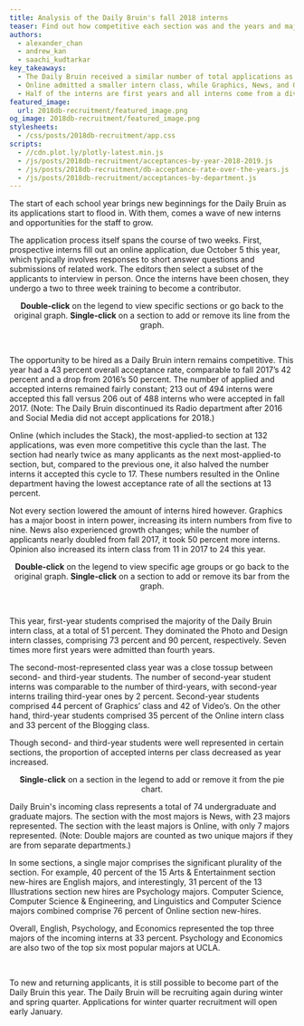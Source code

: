 ```yaml
---
title: Analysis of the Daily Bruin's fall 2018 interns
teaser: Find out how competitive each section was and the years and majors of their interns.
authors:
  - alexander_chan
  - andrew_kan
  - saachi_kudtarkar
key_takeaways:
  - The Daily Bruin received a similar number of total applications as last year
  - Online admitted a smaller intern class, while Graphics, News, and Opinion grew
  - Half of the interns are first years and all interns come from a diverse range of majors
featured_image:
  url: 2018db-recruitment/featured_image.png
og_image: 2018db-recruitment/featured_image.png
stylesheets:
  - /css/posts/2018db-recruitment/app.css
scripts:
  - //cdn.plot.ly/plotly-latest.min.js
  - /js/posts/2018db-recruitment/acceptances-by-year-2018-2019.js
  - /js/posts/2018db-recruitment/db-acceptance-rate-over-the-years.js
  - /js/posts/2018db-recruitment/acceptances-by-department.js
---
```


<p class = "para">
The start of each school year brings new beginnings for the Daily Bruin as its applications start to flood in. With them, comes a wave of new interns and opportunities for the staff to grow.
</p>

<p class = "para">
The application process itself spans the course of two weeks. First, prospective interns fill out an online application, due October 5 this year, which typically involves responses to short answer questions and submissions of related work. The editors then select a subset of the applicants to interview in person. Once the interns have been chosen, they undergo a two to three week training to become a contributor.
</p>

<p class = "para" align="center">
<strong>Double-click</strong> on the legend to view specific sections or go back to the original graph. <strong>Single-click</strong> on a section to add or remove its line from the graph.
</p>
<div id="acceptance-rate-years-graph" align="center"></div>
<div id="acceptance-rate-years-hover-info" style="margin-left: 80px;"></div>

<br>

<p class = "para">
The opportunity to be hired as a Daily Bruin intern remains competitive. This year had a 43 percent overall acceptance rate, comparable to fall 2017’s 42 percent and a drop from 2016’s 50 percent. The number of applied and accepted interns remained fairly constant; 213 out of 494 interns were accepted this fall versus 206 out of 488 interns who were accepted in fall 2017. (Note: The Daily Bruin discontinued its Radio department after 2016 and Social Media did not accept applications for 2018.)
</p>

<p class= "para">
Online (which includes the Stack), the most-applied-to section at 132 applications, was even more competitive this cycle than the last. The section had nearly twice as many applicants as the next most-applied-to section, but, compared to the previous one, it also halved the number interns it accepted this cycle to 17. These numbers resulted in the Online department having the lowest acceptance rate of all the sections at 13 percent.
</p>

<p class="para">
Not every section lowered the amount of interns hired however. Graphics has a major boost in intern power, increasing its intern numbers from five to nine. News also experienced growth changes; while the number of applicants nearly doubled from fall 2017, it took 50 percent more interns. Opinion also increased its intern class from 11 in 2017 to 24 this year.

</p>

<p class = "para" align="center">
<strong>Double-click</strong> on the legend to view specific age groups or go back to the original graph. <strong>Single-click</strong> on a section to add or remove its bar from the graph.
</p>
<div id="acceptance-rate-by-year-graph" align="center"></div>

<br>

<p class = "para">
This year, first-year students comprised the majority of the Daily Bruin intern class, at a total of 51 percent. They dominated the Photo and Design intern classes, comprising 73 percent and 90 percent, respectively. Seven times more first years were admitted than fourth years.
</p>

<p class = "para">
The second-most-represented class year was a close tossup between second- and third-year students. The number of second-year student interns was comparable to the number of third-years, with second-year interns trailing third-year ones by 2 percent. Second-year students comprised 44 percent of Graphics’ class and 42 of Video’s. On the other hand, third-year students comprised 35 percent of the Online intern class and 33 percent of the Blogging class.
</p>

<p class = "para">
Though second- and third-year students were well represented in certain sections, the proportion of accepted interns per class decreased as year increased.
</p>

<p class = "para" align="center">
<strong>Single-click</strong> on a section in the legend to add or remove it from the pie chart.
</p>
<div id="majors-graph" align="center"></div>

<p class = "para">
Daily Bruin's incoming class represents a total of 74 undergraduate and graduate majors. The section with the most majors is News, with 23 majors represented. The section with the least majors is Online, with only 7 majors represented. (Note: Double majors are counted as two unique majors if they are from separate departments.)
</p>

<p class ="para">
In some sections, a single major comprises the significant plurality of the section. For example, 40 percent of the 15 Arts & Entertainment section new-hires are English majors, and interestingly, 31 percent of the 13 Illustrations section new hires are Psychology majors. Computer Science, Computer Science & Engineering, and Linguistics and Computer Science majors combined comprise 76 percent of Online section new-hires.
</p>

<p class="para">
Overall, English, Psychology, and Economics represented the top three majors of the incoming interns at 33 percent. Psychology and Economics are also two of the top six most popular majors at UCLA.
</p>

<br/>

<p class = "para">
To new and returning applicants, it is still possible to become part of the Daily Bruin this year. The Daily Bruin will be recruiting again during winter and spring quarter. Applications for winter quarter recruitment will open early January.
</p>
